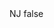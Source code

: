 <?xml version="1.0" encoding="UTF-8"?>
<CustomMetadata xmlns="http://soap.sforce.com/2006/04/metadata">
    <label>NJ</label>
    <protected>false</protected>
</CustomMetadata>
